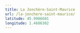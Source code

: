```yaml
---
title: La Jonchère-Saint-Maurice
url: /la-jonchere-saint-maurice/
latitude: 45.9986601
longitude: 1.4686302
---
```


